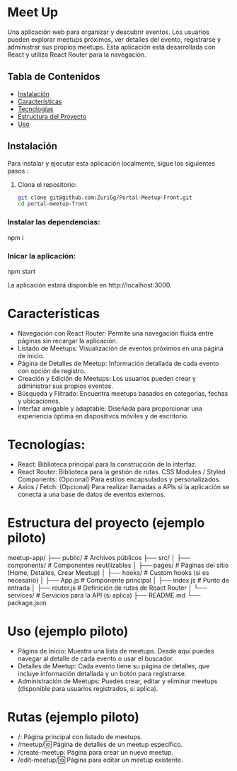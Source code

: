 # Meet Up

Una aplicación web para organizar y descubrir eventos. Los usuarios pueden explorar meetups próximos, ver detalles del evento, registrarse y administrar sus propios meetups. Esta aplicación está desarrollada con React y utiliza React Router para la navegación.

## Tabla de Contenidos

- [Instalación](#instalación)
- [Características](#características)
- [Tecnologías](#tecnologías)
- [Estructura del Proyecto](#estructura-del-proyecto)
- [Uso](#uso)

## Instalación

Para instalar y ejecutar esta aplicación localmente, sigue los siguientes pasos :

1. Clona el repositorio:
   ```bash
   git clone git@github.com:ZuriGg/Portal-Meetup-Front.git
   cd portal-meetup-front
   ```

### Instalar las dependencias:

npm i

### Inicar la aplicación:

npm start

La aplicación estará disponible en http://localhost:3000.

# Características

- Navegación con React Router: Permite una navegación fluida entre páginas sin recargar la aplicación.
- Listado de Meetups: Visualización de eventos próximos en una página de inicio.
- Página de Detalles de Meetup: Información detallada de cada evento con opción de registro.
- Creación y Edición de Meetups: Los usuarios pueden crear y administrar sus propios eventos.
- Búsqueda y Filtrado: Encuentra meetups basados en categorías, fechas y ubicaciones.
- Interfaz amigable y adaptable: Diseñada para proporcionar una experiencia óptima en dispositivos móviles y de escritorio.

# Tecnologías:

- React: Biblioteca principal para la construcción de la interfaz.
- React Router: Biblioteca para la gestión de rutas.
  CSS Modules / Styled Components: (Opcional) Para estilos encapsulados y personalizados.
- Axios / Fetch: (Opcional) Para realizar llamadas a APIs si la aplicación se conecta a una base de datos de eventos externos.

# Estructura del proyecto (ejemplo piloto)

meetup-app/
├── public/ # Archivos públicos
├── src/
│ ├── components/ # Componentes reutilizables
│ ├── pages/ # Páginas del sitio (Home, Detalles, Crear Meetup)
│ ├── hooks/ # Custom hooks (si es necesario)
│ ├── App.js # Componente principal
│ ├── index.js # Punto de entrada
│ ├── router.js # Definición de rutas de React Router
│ └── services/ # Servicios para la API (si aplica)
├── README.md
└── package.json

# Uso (ejemplo piloto)

- Página de Inicio: Muestra una lista de meetups. Desde aquí puedes navegar al detalle de cada evento o usar el buscador.
- Detalles de Meetup: Cada evento tiene su página de detalles, que incluye información detallada y un botón para registrarse.
- Administración de Meetups: Puedes crear, editar y eliminar meetups (disponible para usuarios registrados, si aplica).

# Rutas (ejemplo piloto)

- /: Página principal con listado de meetups.
- /meetup/:id: Página de detalles de un meetup específico.
- /create-meetup: Página para crear un nuevo meetup.
- /edit-meetup/:id: Página para editar un meetup existente.
